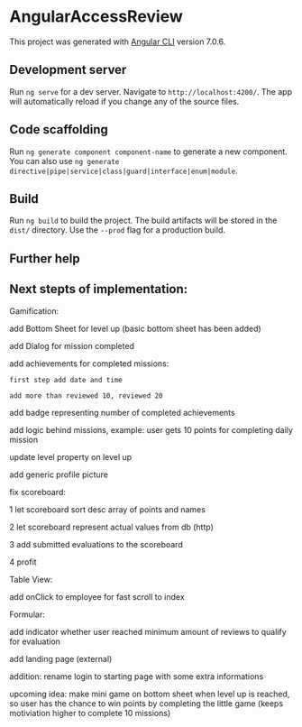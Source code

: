 # AngularAccessReview
This project was generated with [Angular CLI](https://github.com/angular/angular-cli) version 7.0.6.

## Development server

Run `ng serve` for a dev server. Navigate to `http://localhost:4200/`. The app will automatically reload if you change any of the source files.

## Code scaffolding

Run `ng generate component component-name` to generate a new component. You can also use `ng generate directive|pipe|service|class|guard|interface|enum|module`.

## Build

Run `ng build` to build the project. The build artifacts will be stored in the `dist/` directory. Use the `--prod` flag for a production build.

## Further help

## Next stepts of implementation:

Gamification:

add Bottom Sheet for level up (basic bottom sheet has been added)

add Dialog for mission completed

add achievements for completed missions:

	first step add date and time

	add more than reviewed 10, reviewed 20

add badge representing number of completed achievements

add logic behind missions, example: user gets 10 points for completing daily mission

 
	
update level property on level up

add generic profile picture

fix scoreboard:	

1	let scoreboard sort desc array of  points and names	

2	let scoreboard represent actual values from db (http)

3	add submitted evaluations to the scoreboard 

4	profit	

Table View:

add onClick to employee for fast scroll to index
	
Formular:

add indicator whether user reached minimum amount of reviews to qualify for evaluation

add landing page (external)

addition: rename login to starting page with some extra informations

upcoming idea: make mini game on bottom sheet when level up is reached, so user has the chance to win points by completing the little game (keeps motiviation higher to complete 10 missions)

